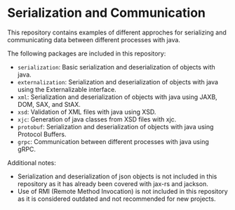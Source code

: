 # Serialization and Communication

This repository contains examples of different approches for serializing and communicating data between different processes with java.

The following packages are included in this repository:
- `serialization`: Basic serialization and deserialization of objects with java.
- `externalization`: Serialization and deserialization of objects with java using the Externalizable interface.
- `xml`: Serialization and deserialization of objects with java using JAXB, DOM, SAX, and StAX.
- `xsd`: Validation of XML files with java using XSD.
- `xjc`: Generation of java classes from XSD files with xjc.
- `protobuf`: Serialization and deserialization of objects with java using Protocol Buffers.
- `grpc`: Communication between different processes with java using gRPC.

Additional notes:
- Serialization and deserialization of json objects is not included in this repository as it has already been covered with jax-rs and jackson.
- Use of RMI (Remote Method Invocation) is not included in this repository as it is considered outdated and not recommended for new projects.
